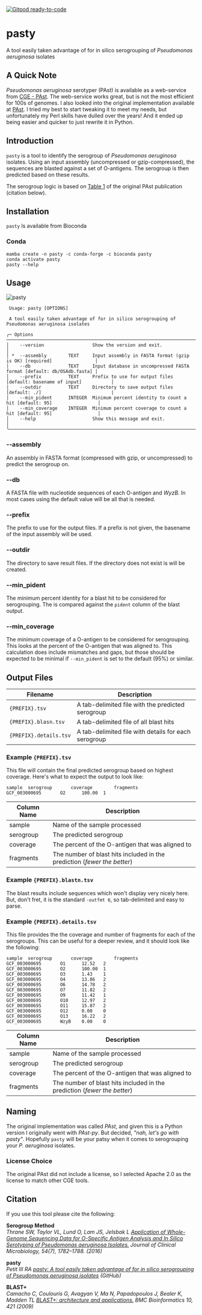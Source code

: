 [![Gitpod ready-to-code](https://img.shields.io/badge/Gitpod-ready--to--code-908a85?logo=gitpod)](https://gitpod.io/#https://github.com/rpetit3/pasty)

# pasty
A tool easily taken advantage of for in silico serogrouping of _Pseudomonas aeruginosa_ isolates

## A Quick Note

_Pseudomonas aeruginosa_ serotyper (PAst) is available as a web-service from
[CGE - PAst](https://cge.cbs.dtu.dk/services/PAst-1.0/). The web-service
works great, but is not the most efficient for 100s of genomes. I also looked into the
original implementation available at [PAst](https://github.com/Sandramses/PAst).
I tried my best to start tweaking it to meet my needs, but unfortunately my Perl skills
have dulled over the years! And it ended up being easier and quicker to just rewrite it in Python.

## Introduction

`pasty` is a tool to identify the serogroup of _Pseudomonas aeruginosa_ isolates. Using an
input assembly (uncompressed or gzip-compressed), the sequences are blasted against a set of O-antigens.
The serogroup is then predicted based on these results. 

The serogroup logic is based on [Table 1](https://journals.asm.org/doi/10.1128/JCM.00349-16#T1)
of the original PAst publication (citation below).

## Installation

`pasty` Is available from Bioconda

### Conda

```{bash}
mamba create -n pasty -c conda-forge -c bioconda pasty
conda activate pasty
pasty --help
```

## Usage

![pasty](https://user-images.githubusercontent.com/5334269/178814734-e8099ddd-6a10-4030-8f30-a70167f17ec1.svg)

```{bash}
 Usage: pasty [OPTIONS]

 A tool easily taken advantage of for in silico serogrouping of Pseudomonas aeruginosa isolates

╭─ Options ───────────────────────────────────────────────────────────────────────────────────────────╮
│    --version                  Show the version and exit.                                            │
│ *  --assembly        TEXT     Input assembly in FASTA format (gzip is OK) [required]                │
│    --db              TEXT     Input database in uncompressed FASTA format [default: db/OSAdb.fasta] │
│    --prefix          TEXT     Prefix to use for output files [default: basename of input]           │
│    --outdir          TEXT     Directory to save output files [default: ./]                          |
│    --min_pident      INTEGER  Minimum percent identity to count a hit [default: 95]                 │
│    --min_coverage    INTEGER  Minimum percent coverage to count a hit [default: 95]                 │
│    --help                     Show this message and exit.                                           │
╰─────────────────────────────────────────────────────────────────────────────────────────────────────╯
```

### --assembly

An assembly in FASTA format (compressed with gzip, or uncompressed) to predict the serogroup on.

### --db

A FASTA file with nucleotide sequences of each O-antigen and _WyzB_. In most cases using the
default value will be all that is needed.

### --prefix

The prefix to use for the output files. If a prefix is not given, the basename
of the input assembly will be used.

### --outdir

The directory to save result files. If the directory does not exist is will be created.

### --min_pident

The minimum percent identity for a blast hit to be considered for serogrouping. The is compared
against the `pident` column of the blast output.

### --min_coverage

The minimum coverage of a O-antigen to be considered for serogrouping. This looks at the percent
of the O-antigen that was aligned to. This calculation does include mismatches and gaps,
but those should be expected to be minimal if `--min_pident` is set to the default (95%) or
similar.

## Output Files

| Filename               | Description                                          |
|------------------------|------------------------------------------------------|
| `{PREFIX}.tsv`         | A tab-delimited file with the predicted serogroup    |
| `{PREFIX}.blasn.tsv`   | A tab-delimited file of all blast hits               |
| `{PREFIX}.details.tsv` | A tab-delimited file with details for each serogroup |

### Example `{PREFIX}.tsv`

This file will contain the final predicted serogroup based on highest coverage. Here's what 
to expect the output to look like:

```{bash}
sample  serogroup       coverage        fragments
GCF_003000695       O2      100.00  1
```

| Column Name | Description                                                              |
|-------------|--------------------------------------------------------------------------|
| sample      | Name of the sample processed                                             |
| serogroup   | The predicted serogroup                                                  |
| coverage    | The percent of the O-antigen that was aligned to                         |
| fragments   | The number of blast hits included in the prediction (_fewer the better_) |

### Example `{PREFIX}.blastn.tsv`

The blast results include sequences which won't display very nicely here. But, don't fret,
it is the standard `-outfmt 6`, so tab-delimited and easy to parse.

### Example `{PREFIX}.details.tsv`

This file provides the the coverage and number of fragments for each of the serogroups. This
can be useful for a deeper review, and it should look like the following:

```{bash}
sample  serogroup       coverage        fragments
GCF_003000695       O1      12.52   2
GCF_003000695       O2      100.00  1
GCF_003000695       O3      1.43    1
GCF_003000695       O4      13.86   2
GCF_003000695       O6      14.78   2
GCF_003000695       O7      11.82   2
GCF_003000695       O9      11.42   1
GCF_003000695       O10     12.97   2
GCF_003000695       O11     15.87   2
GCF_003000695       O12     0.00    0
GCF_003000695       O13     16.22   2
GCF_003000695       WzyB    0.00    0
```

| Column Name | Description                                                              |
|-------------|--------------------------------------------------------------------------|
| sample      | Name of the sample processed                                             |
| serogroup   | The predicted serogroup                                                  |
| coverage    | The percent of the O-antigen that was aligned to                         |
| fragments   | The number of blast hits included in the prediction (_fewer the better_) |

## Naming

The original implementation was called _PAst_, and given this is a Python version I originally
went with _PAst-py_. But decided, _"nah, let's go with pasty"_. Hopefully `pasty` will be
your patsy when it comes to serogrouping your _P. aeruginosa_ isolates.

### License Choice

The original PAst did not include a license, so I selected Apache 2.0 as the license to match other CGE tools.

## Citation

If you use this tool please cite the following:

**Serogroup Method**  
_Thrane SW, Taylor VL, Lund O, Lam JS, Jelsbak L [Application of Whole-Genome Sequencing Data for O-Specific Antigen Analysis and In Silico Serotyping of Pseudomonas aeruginosa Isolates.](https://doi.org/10.1128/JCM.00349-16) Journal of Clinical Microbiology, 54(7), 1782–1788. (2016)_  

**pasty**  
_Petit III RA [pasty: A tool easily taken advantage of for in silico serogrouping of Pseudomonas aeruginosa isolates](https://github.com/rpetit3/pasty) (GitHub)_  

**BLAST+**  
_Camacho C, Coulouris G, Avagyan V, Ma N, Papadopoulos J, Bealer K, Madden TL [BLAST+: architecture and applications.](http://dx.doi.org/10.1186/1471-2105-10-421) BMC Bioinformatics 10, 421 (2009)_  
